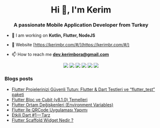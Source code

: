 <h1 align="center">Hi 👋, I'm Kerim</h1>
<h3 align="center">A passionate Mobile Application Developer from Turkey</h3>


- 🌱 I am working on **Kotlin, Flutter, NodeJS**

- 🌌 Website [https://kerimbr.com/#/](https://kerimbr.com/#/)

- 📫 How to reach me **dev.kerimbora@gmail.com**


<p align="center">
 <img src="https://img.shields.io/badge/Flutter-02569B?style=for-the-badge&logo=flutter&logoColor=white">
 <img src="https://img.shields.io/badge/Kotlin-0095D5?&style=for-the-badge&logo=kotlin&logoColor=white">
 <img src="https://img.shields.io/badge/Node.js-43853D?style=for-the-badge&logo=node.js&logoColor=white"/>
 <img src="https://img.shields.io/badge/git%20-%23F05032.svg?&style=for-the-badge&logo=git&logoColor=white"/> 
 <img src="https://img.shields.io/badge/Unity-100000?style=for-the-badge&logo=unity&logoColor=white">
 <img src="https://img.shields.io/badge/React%20-1f292b.svg?&style=for-the-badge&logo=react&logoColor=white">
</p>

### Blogs posts
<!-- BLOG-POST-LIST:START -->
- [Flutter Projelerinizi Güvenli Tutun: Flutter &amp; Dart Testleri ve “flutter_test” paketi](https://dev-kerimbora.medium.com/flutter-dart-testleri-ve-flutter-test-paketi-a8d70c2a684b?source=rss-d8f584a0c3d7------2)
- [Flutter Bloc ve Cubit &lpar;v8.1.0&rpar; Temelleri](https://dev-kerimbora.medium.com/flutter-bloc-ve-cubit-v8-1-0-a0d573bfb8dc?source=rss-d8f584a0c3d7------2)
- [Flutter Ortam Değişkenleri &lpar;Environment Variables&rpar;](https://dev-kerimbora.medium.com/flutter-ortam-de%C4%9Fi%C5%9Fkenleri-environment-variables-e348ac96fbd6?source=rss-d8f584a0c3d7------2)
- [Flutter İle QRCode Uygulaması Yapımı](https://dev-kerimbora.medium.com/flutter-i%CC%87le-qrcode-uygulamas%C4%B1-yap%C4%B1m%C4%B1-501266e67041?source=rss-d8f584a0c3d7------2)
- [Etkili Dart #1 — Tarz](https://dev-kerimbora.medium.com/etkili-dart-1-tarz-36ad8d3c7576?source=rss-d8f584a0c3d7------2)
- [Flutter Scaffold Widget Nedir ?](https://dev-kerimbora.medium.com/flutter-scaffold-widget-nedir-9c2e28637ee9?source=rss-d8f584a0c3d7------2)
<!-- BLOG-POST-LIST:END -->


